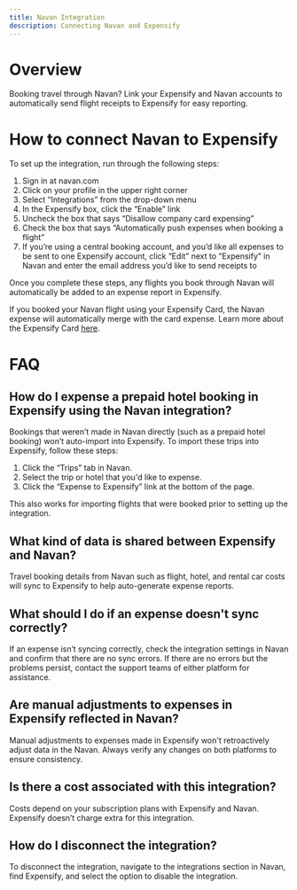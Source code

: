 ```yaml
---
title: Navan Integration
description: Connecting Navan and Expensify
---
```

# Overview
Booking travel through Navan? Link your Expensify and Navan accounts to automatically send flight receipts to Expensify for easy reporting. 

# How to connect Navan to Expensify
To set up the integration, run through the following steps:
1. Sign in at navan.com
2. Click on your profile in the upper right corner
3. Select “Integrations” from the drop-down menu
4. In the Expensify box, click the “Enable” link
5. Uncheck the box that says “Disallow company card expensing”
6. Check the box that says “Automatically push expenses when booking a flight”
7. If you’re using a central booking account, and you’d like all expenses to be sent to one Expensify account, click “Edit” next to “Expensify” in Navan and enter the email address you’d like to send receipts to

Once you complete these steps, any flights you book through Navan will automatically be added to an expense report in Expensify. 

If you booked your Navan flight using your Expensify Card, the Navan expense will automatically merge with the card expense. Learn more about the Expensify Card [here](https://use.expensify.com/company-credit-card).


# FAQ

## How do I expense a prepaid hotel booking in Expensify using the Navan integration?
Bookings that weren’t made in Navan directly (such as a prepaid hotel booking) won’t auto-import into Expensify. To import these trips into Expensify, follow these steps:

1. Click the “Trips” tab in Navan.
2. Select the trip or hotel that you'd like to expense.
3. Click the “Expense to Expensify” link at the bottom of the page.

This also works for importing flights that were booked prior to setting up the integration.

## What kind of data is shared between Expensify and Navan?
Travel booking details from Navan such as flight, hotel, and rental car costs will sync to Expensify to help auto-generate expense reports.

## What should I do if an expense doesn't sync correctly?
If an expense isn’t syncing correctly, check the integration settings in Navan and confirm that there are no sync errors. If there are no errors but the problems persist, contact the support teams of either platform for assistance.

## Are manual adjustments to expenses in Expensify reflected in Navan?
Manual adjustments to expenses made in Expensify won't retroactively adjust data in the Navan. Always verify any changes on both platforms to ensure consistency.

## Is there a cost associated with this integration?
Costs depend on your subscription plans with Expensify and Navan. Expensify doesn’t charge extra for this integration.

## How do I disconnect the integration?
To disconnect the integration, navigate to the integrations section in Navan, find Expensify, and select the option to disable the integration.
